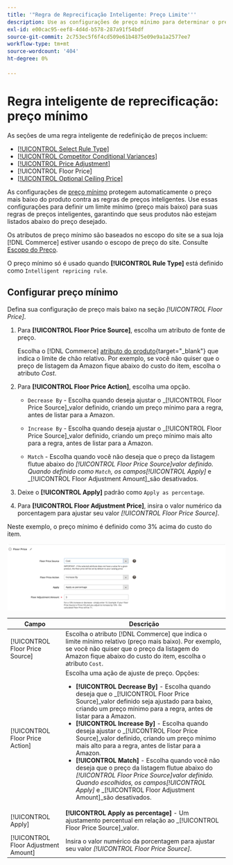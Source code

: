 ```yaml
---
title: '"Regra de Reprecificação Inteligente: Preço Limite'''
description: Use as configurações de preço mínimo para determinar o preço mais baixo de uma regra de preço inteligente para gerenciar suas listagens do Amazon.
exl-id: e00cac95-eef8-4d4d-b578-287a91f54bdf
source-git-commit: 2c753ec5f6f4cd509e61b4875e09e9a1a2577ee7
workflow-type: tm+mt
source-wordcount: '404'
ht-degree: 0%

---
```


# Regra inteligente de reprecificação: preço mínimo

As seções de uma regra inteligente de redefinição de preços incluem:

- [[!UICONTROL Select Rule Type]](./intelligent-repricing-rules.md)
- [[!UICONTROL Competitor Conditional Variances]](./competitor-conditional-variances.md)
- [[!UICONTROL Price Adjustment]](./price-adjustment.md)
- [!UICONTROL Floor Price]
- [[!UICONTROL Optional Ceiling Price]](./optional-ceiling-price.md)

As configurações de [preço mínimo](./floor-price.md) protegem automaticamente o preço mais baixo do produto contra as regras de preços inteligentes. Use essas configurações para definir um limite mínimo (preço mais baixo) para suas regras de preços inteligentes, garantindo que seus produtos não estejam listados abaixo do preço desejado.

Os atributos de preço mínimo são baseados no escopo do site se a sua loja [!DNL Commerce] estiver usando o escopo de preço do site. Consulte [Escopo do Preço](./price-scope.md).

O preço mínimo só é usado quando **[!UICONTROL Rule Type]** está definido como `Intelligent repricing rule`.

## Configurar preço mínimo

Defina sua configuração de preço mais baixo na seção _[!UICONTROL Floor Price]_.

1. Para **[!UICONTROL Floor Price Source]**, escolha um atributo de fonte de preço.

   Escolha o [!DNL Commerce] [atributo do produto](https://docs.magento.com/user-guide/catalog/product-attributes.html){target=&quot;_blank&quot;} que indica o limite de chão relativo. Por exemplo, se você não quiser que o preço de listagem da Amazon fique abaixo do custo do item, escolha o atributo *Cost*.

1. Para **[!UICONTROL Floor Price Action]**, escolha uma opção.

   - `Decrease By` - Escolha quando deseja ajustar o  _[!UICONTROL Floor Price Source]_valor definido, criando um preço mínimo para a regra, antes de listar para a Amazon.

   - `Increase By` - Escolha quando deseja ajustar o  _[!UICONTROL Floor Price Source]_valor definido, criando um preço mínimo mais alto para a regra, antes de listar para a Amazon.

   - `Match` - Escolha quando você não deseja que o preço da listagem flutue abaixo do  _[!UICONTROL Floor Price Source]_valor definido. Quando definido como `Match`, os campos_[!UICONTROL Apply]_ e _[!UICONTROL Floor Adjustment Amount]_são desativados.

1. Deixe o **[!UICONTROL Apply]** padrão como `Apply as percentage`.

1. Para **[!UICONTROL Floor Adjustment Price]**, insira o valor numérico da porcentagem para ajustar seu valor _[!UICONTROL Floor Price Source]_.

Neste exemplo, o preço mínimo é definido como 3% acima do custo do item.

![Exemplo de regra de reprecificação inteligente - preço mínimo](assets/ob-intelligent-pricde-rule-floor-price.png)

| Campo | Descrição |
|--- |--- |
| [!UICONTROL Floor Price Source] | Escolha o atributo [!DNL Commerce] que indica o limite mínimo relativo (preço mais baixo). Por exemplo, se você não quiser que o preço da listagem do Amazon fique abaixo do custo do item, escolha o atributo `Cost`. |
| [!UICONTROL Floor Price Action] | Escolha uma ação de ajuste de preço. Opções:<ul><li>**[!UICONTROL Decrease By]** - Escolha quando deseja que o  _[!UICONTROL Floor Price Source]_valor definido seja ajustado para baixo, criando um preço mínimo para a regra, antes de listar para a Amazon.</li><li>**[!UICONTROL Increase By]** - Escolha quando deseja ajustar o  _[!UICONTROL Floor Price Source]_valor definido, criando um preço mínimo mais alto para a regra, antes de listar para a Amazon.</li><li>**[!UICONTROL Match]** - Escolha quando você não deseja que o preço da listagem flutue abaixo do  _[!UICONTROL Floor Price Source]_valor definido. Quando escolhidos, os campos_[!UICONTROL Apply]_ e _[!UICONTROL Floor Adjustment Amount]_são desativados.</li></ul> |
| [!UICONTROL Apply] | **[!UICONTROL Apply as percentage]** - Um ajustamento percentual em relação ao  _[!UICONTROL Floor Price Source]_valor. |
| [!UICONTROL Floor Adjustment Amount] | Insira o valor numérico da porcentagem para ajustar seu valor _[!UICONTROL Floor Price Source]_. |
